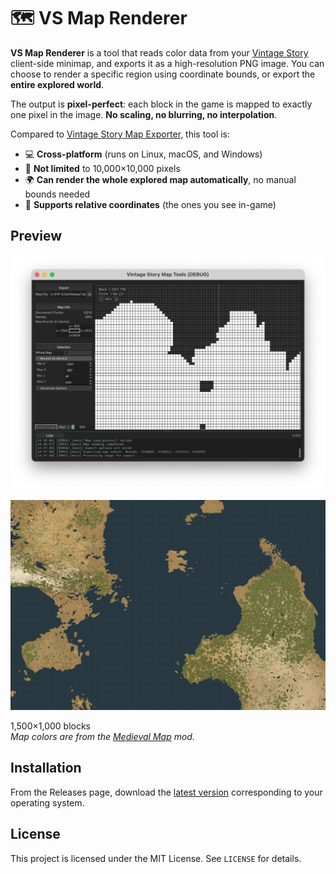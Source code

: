# 🗺️ VS Map Renderer

**VS Map Renderer** is a tool that reads color data from your [Vintage Story](https://www.vintagestory.at/) client-side minimap, and exports it as a high-resolution PNG image. You can choose to render a specific region using coordinate bounds, or export the **entire explored world**.

The output is **pixel-perfect**: each block in the game is mapped to exactly one pixel in the image. **No scaling, no blurring, no interpolation**.

Compared to [Vintage Story Map Exporter](https://mods.vintagestory.at/vsdbtopng), this tool is:

- 💻 **Cross-platform** (runs on Linux, macOS, and Windows)
- 📏 **Not limited** to 10,000×10,000 pixels
- 🌍 **Can render the whole explored map automatically**, no manual bounds needed
- 🧭 **Supports relative coordinates** (the ones you see in-game)

## Preview

<p align="center"><img src="etc/readme_preview.png" alt="Preview of the software UI"/></p>

<p align="center"><img src="etc/readme_map.png" alt="Preview of exported map"/></p>

1,500×1,000 blocks  
_Map colors are from the [Medieval Map](https://mods.vintagestory.at/marximusmedievalmap) mod._

## Installation

From the Releases page, download the [latest version](https://github.com/elliotfontaine/vsmaptools/releases) corresponding to your operating system.

## License

This project is licensed under the MIT License. See `LICENSE` for details.
